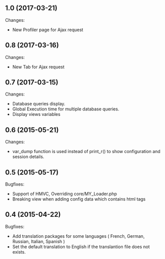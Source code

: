 ## 1.0 (2017-03-21)

Changes:

- New Profiler page for Ajax request

## 0.8 (2017-03-16)

Changes:

- New Tab for Ajax request

## 0.7 (2017-03-15)

Changes:

- Database queries display.
- Global Execution time for multiple database queries.
- Display views variables

## 0.6 (2015-05-21)

Changes:

- var_dump function is used instead of print_r() to show configuration and session details.

## 0.5 (2015-05-17)

Bugfixes:

  - Support of HMVC, Overriding core/MY_Loader.php
  - Breaking view when adding config data which contains html tags

## 0.4 (2015-04-22)

Bugfixes:

- Add translation packages for some languages ( French, German, Russian, Italian, Spanish )
- Set the default translation to English if the translantion file does not exists.

